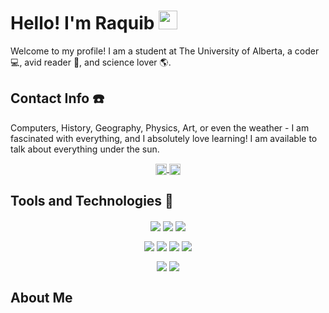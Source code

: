 # Hello! I'm Raquib  <img src="https://raw.githubusercontent.com/MartinHeinz/MartinHeinz/master/wave.gif" width="30px"> 

Welcome to my profile! I am a student at The University of Alberta, a coder :computer:, avid reader :open_book:, and science lover :earth_americas:. 

## Contact Info :phone:

Computers, History, Geography, Physics, Art, or even the weather - I am fascinated with everything, and I absolutely love learning! I am available to talk about everything under the sun. 

<p align="center">
    <a href="https://www.linkedin.com/in/lavani/">
      <img align="center" src="https://camo.githubusercontent.com/c8a9c5b414cd812ad6a97a46c29af67239ddaeae08c41724ff7d945fb4c047e5/68747470733a2f2f6564656e742e6769746875622e696f2f537570657254696e7949636f6e732f696d616765732f7376672f6c696e6b6564696e2e737667" width = "18" height = "18">
    </a>
  
  <a href="mailto:r.raquib01@gmail.com">
      <img align="center" src="https://camo.githubusercontent.com/4a3dd8d10a27c272fd04b2ce8ed1a130606f95ea6a76b5e19ce8b642faa18c27/68747470733a2f2f6564656e742e6769746875622e696f2f537570657254696e7949636f6e732f696d616765732f7376672f676d61696c2e737667" width = "18" height = "18">
    </a>
  
</p>

## Tools and Technologies :wrench: 

<p align="center">
      <img align="center" src="https://img.shields.io/badge/OS-Windows-informational?logo=Microsoft&labelColor=0A0E28&color=4e67eb&logoColor=ffffff">
      <img align="center" src="https://img.shields.io/badge/OS-Linux-informational?logo=Linux&labelColor=0A0E28&color=4e67eb&logoColor=ffffff">
      <img align="center" src="https://img.shields.io/badge/Editor-VSCode-informational?logo=visual-studio-code&labelColor=46474a&color=0078d7&logoColor=0078d7">      
</p>
<p align="center">
      <img align="center" src="https://img.shields.io/badge/Code-Python-informational?logo=python&labelColor=1a1a1a&color=306998&logoColor=306998">
      <img align="center" src="https://img.shields.io/badge/Code-C++-informational?logo=cplusplus&labelColor=1a1a1a&color=306998&logoColor=306998">
      <img align="center" src="https://img.shields.io/badge/Code-HTML-informational?logo=html5&labelColor=1a1a1a&color=306998&logoColor=306998">
      <img align="center" src="https://img.shields.io/badge/Code-MATLAB-informational?logo=mathworks&labelColor=1a1a1a&color=306998&logoColor=306998">
</p>
<p align="center">
    <img align="center" src="https://img.shields.io/badge/Tools-Git-informational?logo=git&labelColor=171717&color=525252&logoColor=white">
    <img align="center" src="https://img.shields.io/badge/Tools-GitHub-informational?logo=github&labelColor=171717&color=525252&logoColor=white">
</p>

## About Me

